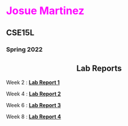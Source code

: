 
# <span style="color:magenta">Josue Martinez</span>
## CSE15L
### Spring 2022

## <center>Lab Reports</center>

Week 2
: __[Lab Report 1](lab-report-1-week-2.html)__

Week 4
: __[Lab Report 2](https://josueemartinezz.github.io/cse15l-lab-reports/lab-report-2-week-4.html)__

Week 6
: __[Lab Report 3](https://josueemartinezz.github.io/cse15l-lab-reports/lab-report-3-week-6.html)__

Week 8
: __[Lab Report 4](https://josueemartinezz.github.io/cse15l-lab-reports/lab-report-4-week-8.html)__
